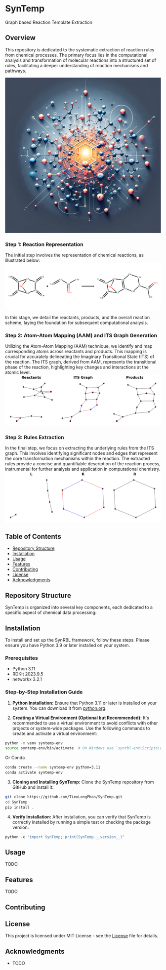 # SynTemp
Graph based Reaction Template Extraction 

## Overview
This repository is dedicated to the systematic extraction of reaction rules from chemical processes. The primary focus lies in the computational analysis and transformation of molecular reactions into a structured set of rules, facilitating a deeper understanding of reaction mechanisms and pathways.

![screenshot](./Docs/Image/repo_fig.webp)

### Step 1: Reaction Representation
The initial step involves the representation of chemical reactions, as illustrated below:
![Chemical Reactions](./Image/reactions.png)

In this stage, we detail the reactants, products, and the overall reaction scheme, laying the foundation for subsequent computational analysis.

### Step 2: Atom-Atom Mapping (AAM) and ITS Graph Generation
Utilizing the Atom-Atom Mapping (AAM) technique, we identify and map corresponding atoms across reactants and products. This mapping is crucial for accurately delineating the Imaginary Transitional State (ITS) of the reaction. The ITS graph, derived from AAM, represents the transitional phase of the reaction, highlighting key changes and interactions at the atomic level.
![Imaginary Transitional State Graph](./Image/graph_its.png)

### Step 3: Rules Extraction
In the final step, we focus on extracting the underlying rules from the ITS graph. This involves identifying significant nodes and edges that represent the core transformation mechanisms within the reaction. The extracted rules provide a concise and quantifiable description of the reaction process, instrumental for further analysis and application in computational chemistry.
![Extracted Rules](./Image/rules.png)


## Table of Contents
- [Repository Structure](#repository-structure)
- [Installation](#installation)
- [Usage](#usage)
- [Features](#features)
- [Contributing](#contributing)
- [License](#license)
- [Acknowledgments](#acknowledgments)


## Repository Structure

SynTemp is organized into several key components, each dedicated to a specific aspect of chemical data processing:


## Installation

To install and set up the SynRBL framework, follow these steps. Please ensure you have Python 3.9 or later installed on your system.

### Prerequisites

- Python 3.11
- RDKit 2023.9.5
- networkx 3.2.1


### Step-by-Step Installation Guide

1. **Python Installation:**
  Ensure that Python 3.11 or later is installed on your system. You can download it from [python.org](https://www.python.org/downloads/).

2. **Creating a Virtual Environment (Optional but Recommended):**
  It's recommended to use a virtual environment to avoid conflicts with other projects or system-wide packages. Use the following commands to create and activate a virtual environment:

  ```bash
  python -m venv syntemp-env
  source syntemp-env/bin/activate  # On Windows use `synrbl-env\Scripts\activate`
  ```
  Or Conda

  ```bash
  conda create --name syntemp-env python=3.11
  conda activate syntemp-env
  ```

3. **Cloning and Installing SynTemp:**
  Clone the SynTemp repository from GitHub and install it:

  ```bash
  git clone https://github.com/TieuLongPhan/SynTemp.git
  cd SynTemp
  pip install .
  ```

4. **Verify Installation:**
  After installation, you can verify that SynTemp is correctly installed by running a simple test or checking the package version.

  ```python
  python -c "import SynTemp; print(SynTemp.__version__)"
  ```

## Usage

TODO



## Features

TODO

## Contributing


## License

This project is licensed under MIT License - see the [License](LICENSE) file for details.

## Acknowledgments

- TODO